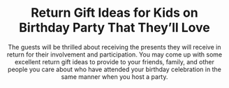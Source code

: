 ---
layout: post
title: Return Gift Ideas for Kids on Birthday Party That They’ll Love
subtitle: The guests&nbsp;will be&nbsp;thrilled about receiving the presents they will receive in return for their involvement and participation. You may come up with some excellent return gift ideas to provide to your friends, family, and other people you care about who have attended your birthday celebration in the same manner when you host a party.
header-img: "img/post/2023/09/copied/medium_return_gifts_for_birthday_party_a4e433d69a.png"
header-style: text
permalink: "/return-gifts-for-birthday-party/"
catalog: true
tags:
  - Recipients 
  - Men
--- 
